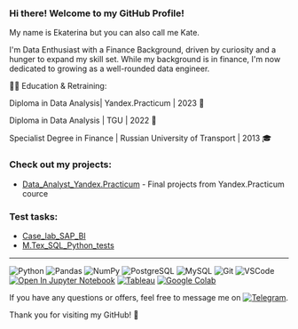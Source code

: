### Hi there! Welcome to my GitHub Profile!
My name is Ekaterina but you can also call me Kate.

I'm  Data Enthusiast with a Finance Background, driven by curiosity and a hunger to expand my skill set. While my background is in finance, I'm now dedicated to growing as a well-rounded data engineer.

👩‍🎓 Education & Retraining:

Diploma in Data Analysis| Yandex.Practicum | 2023 📜

Diploma in Data Analysis | TGU | 2022 📜

Specialist Degree in Finance | Russian University of Transport | 2013 🎓

### Check out my projects:
- [Data_Analyst_Yandex.Practicum](https://github.com/Bukhanastyuk/Data_Analyst_Yandex.Practicum.git) - Final projects from Yandex.Practicum cource

### Test tasks:
- [Case_lab_SAP_BI](https://github.com/Bukhanastyuk/Case_lab_SAP_BI.git)
- [M.Tex_SQL_Python_tests](https://github.com/Bukhanastyuk/-.-_test.git)
  
***
![Python](https://img.shields.io/badge/-Python-3776AB?logo=python&logoColor=white)
![Pandas](https://img.shields.io/badge/-Pandas-150458?logo=pandas&logoColor=white)
![NumPy](https://img.shields.io/badge/-NumPy-013243?logo=numpy&logoColor=white)
![PostgreSQL](https://img.shields.io/badge/-PostgreSQL-336791?logo=postgresql&logoColor=white)
![MySQL](https://img.shields.io/badge/-MySQL-4479A1?logo=mysql&logoColor=white)
![Git](https://img.shields.io/badge/-Git-F05032?logo=git&logoColor=white)
![VSCode](https://img.shields.io/badge/-VSCode-007ACC?logo=visual-studio-code&logoColor=white)
[![Open In Jupyter Notebook](https://img.shields.io/badge/Open%20In-Jupyter%20Notebook-orange?logo=Jupyter)](your-notebook-link.ipynb)
[![Tableau](https://img.shields.io/badge/Tableau-Visualizations-blue?logo=Tableau)](your-tableau-profile-link)
[![Google Colab](https://img.shields.io/badge/Google%20Colab-Open%20In%20Colab-orange?logo=Google-Colab)](your-colab-notebook-link.ipynb)

If you have any questions or offers, feel free to message me on [![Telegram](https://img.shields.io/badge/-Telegram-2CA5E0?style=flat&logo=telegram&logoColor=white)](https://t.me/bukhanastyuk).


Thank you for visiting my GitHub! 🚀 
